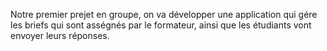 
Notre premier prejet en groupe, on va développer une application qui gére les briefs qui sont asségnés par le formateur, ainsi que les étudiants vont envoyer leurs réponses. 
